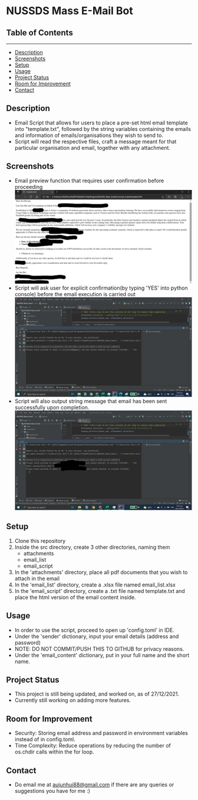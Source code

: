 # NUSSDS Mass E-Mail Bot

## Table of Contents
 <hr />

* [Description](#description)
* [Screenshots](#screenshots)
* [Setup](#setup)
* [Usage](#usage)
* [Project Status](#project-status)
* [Room for Improvement](#room-for-improvement)
* [Contact](#contact)

## Description
* Email Script that allows for users to place a pre-set html email template into "template.txt", followed by the string variables containing the emails and information of emails/organisations they wish to send to.
* Script will read the respective files, craft a message meant for that particular organisation and email, together with any attachment.

## Screenshots
* Email preview function that requires user confirmation before proceeding
  ![Email Preview Function](screenshots/email_preview.jpg?raw=true)
* Script will ask user for explicit confirmation(by typing 'YES' into python console) before the email execution is carried out
  ![Email Confirmation Function](screenshots/email_confirmation.png?raw=true)
* Script will also output string message that email has been sent successfully upon completion.
  ![Email Sent Function](screenshots/email_sent.jpg?raw=true)

## Setup
1. Clone this repository
2. Inside the src directory, create 3 other directories, naming them
   * attachments
   * email_list
   * email_script
3. In the 'attachments' directory, place all pdf documents that you wish to attach in the email
4. In the 'email_list' directory, create a .xlsx file named email_list.xlsx
5. In the 'email_script' directory, create a .txt file named template.txt and place the html version of the email content inside.

## Usage
* In order to use the script, proceed to open up 'config.toml' in IDE.
* Under the 'sender' dictionary, input your email details (address and password)
* NOTE: DO NOT COMMIT/PUSH THIS TO GITHUB for privacy reasons.
* Under the 'email_content' dictionary, put in your full name and the short name.

## Project Status
* This project is still being updated, and worked on, as of 27/12/2021.
* Currently still working on adding more features.

## Room for Improvement
* Security: Storing email address and password in environment variables instead of in config.toml.
* Time Complexity: Reduce operations by reducing the number of os.chdir calls within the for loop.

## Contact
* Do email me at aujunhui88@gmail.com if there are any queries or suggestions you have for me :)